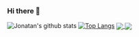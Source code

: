 ### Hi there 👋

<!--
**jehernandezr/jehernandezr** is a ✨ _special_ ✨ repository because its `README.md` (this file) appears on your GitHub profile.

Here are some ideas to get you started:

- 🔭 I’m currently working on ...
- 🌱 I’m currently learning ...
- 👯 I’m looking to collaborate on ...
- 🤔 I’m looking for help with ...
- 💬 Ask me about ...
- 📫 How to reach me: ...
- 😄 Pronouns: ...
- ⚡ Fun fact: ...
-->

![Jonatan's github stats](https://github-readme-stats.vercel.app/api?username=jehernandezr&count_private=true)
[![Top Langs](https://github-readme-stats.vercel.app/api/top-langs/?username=jehernandezr&layout=compact)](https://github.com/jehernandezr/github-readme-stats)
<a href="https://github.com/jehernandezr/github-readme-stats">
  <img align="center" src="https://github-readme-stats.vercel.app/api/pin/?username=jehernandezr&repo=github-readme-stats" />
</a>
<a href="https://github.com/anuraghazra/convoychat">
  <img align="center" src="https://github-readme-stats.vercel.app/api/pin/?username=jehernandezr&repo=convoychat" />
</a>
